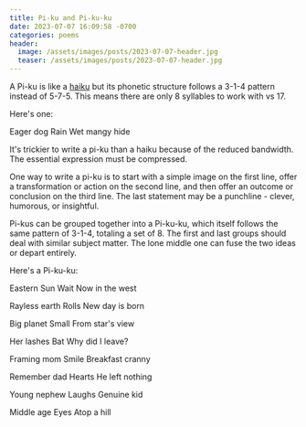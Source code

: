 ```yaml
---
title: Pi-ku and Pi-ku-ku
date: 2023-07-07 16:09:58 -0700
categories: poems
header:
  image: /assets/images/posts/2023-07-07-header.jpg
  teaser: /assets/images/posts/2023-07-07-header.jpg
---
```


A Pi-ku is like a [haiku](https://en.wikipedia.org/wiki/Haiku) but its phonetic structure follows a 3-1-4 pattern instead of 5-7-5. This means there are only 8 syllables to work with vs 17.

Here's one:

<div class="poem">Eager dog
Rain
Wet mangy hide</div>

It's trickier to write a pi-ku than a haiku because of the reduced bandwidth. The essential expression must be compressed.

One way to write a pi-ku is to start with a simple image on the first line, offer a transformation or action on the second line, and then offer an outcome or conclusion on the third line. The last statement may be a punchline - clever, humorous, or insightful.

Pi-kus can be grouped together into a Pi-ku-ku, which itself follows the same pattern of 3-1-4, totaling a set of 8. The first and last groups should deal with similar subject matter. The lone middle one can fuse the two ideas or depart entirely.

Here's a Pi-ku-ku:

<div class="poem">Eastern Sun
Wait
Now in the west

Rayless earth
Rolls
New day is born

Big planet
Small
From star's view


Her lashes
Bat
Why did I leave?


Framing mom
Smile
Breakfast cranny

Remember dad
Hearts
He left nothing

Young nephew
Laughs
Genuine kid

Middle age
Eyes
Atop a hill</div>

